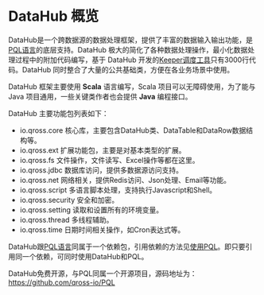 # DataHub 概览

DataHub是一个跨数据源的数据处理框架，提供了丰富的数据输入输出功能，是[PQL语言](/pql/overview.md)的底层支持。DataHub 极大的简化了各种数据处理操作，最小化数据处理过程中的附加代码编写，基于 DataHub 开发的[Keeper调度工具](/keeper/overview.md)只有3000行代码。DataHub 同时整合了大量的公共基础类，方便在各业务场景中使用。

DataHub 框架主要使用 **Scala** 语言编写，Scala 项目可以无障碍使用，为了能与 Java 项目通用，一些关键类作者也会提供 **Java** 编程接口。

DataHub 主要功能包列表如下：

* io.qross.core 核心库，主要包含DataHub类、DataTable和DataRow数据结构等。
* io.qross.ext 扩展功能包，主要是对基本类型的扩展。
* io.qross.fs 文件操作，文件读写、Excel操作等都在这里。
* io.qross.jdbc 数据库访问，提供多数据源访问支持。
* io.qross.net 网络相关，提供Redis访问、Json处理、Email等功能。
* io.qross.script 多语言脚本处理，支持执行Javascript和Shell。
* io.qross.security 安全和加密。
* io.qross.setting 读取和设置所有的环境变量。
* io.qross.thread 多线程辅助。
* io.qross.time 日期时间相关操作，如Cron表达式等。


DataHub跟[PQL语言](/pql/overview.md)同属于一个依赖包，引用依赖的方法见[使用PQL](/pql/use-pql.md)。即只要引用同一个依赖，可同时使用DataHub和PQL。

DataHub免费开源，与PQL同属一个开源项目，源码地址为：<https://github.com/qross-io/PQL>